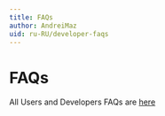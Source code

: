 ```yaml
---
title: FAQs
author: AndreiMaz
uid: ru-RU/developer-faqs
---
```


# FAQs

All Users and Developers FAQs are [here](xref:ru-RU/user-guide/installing/faq)
